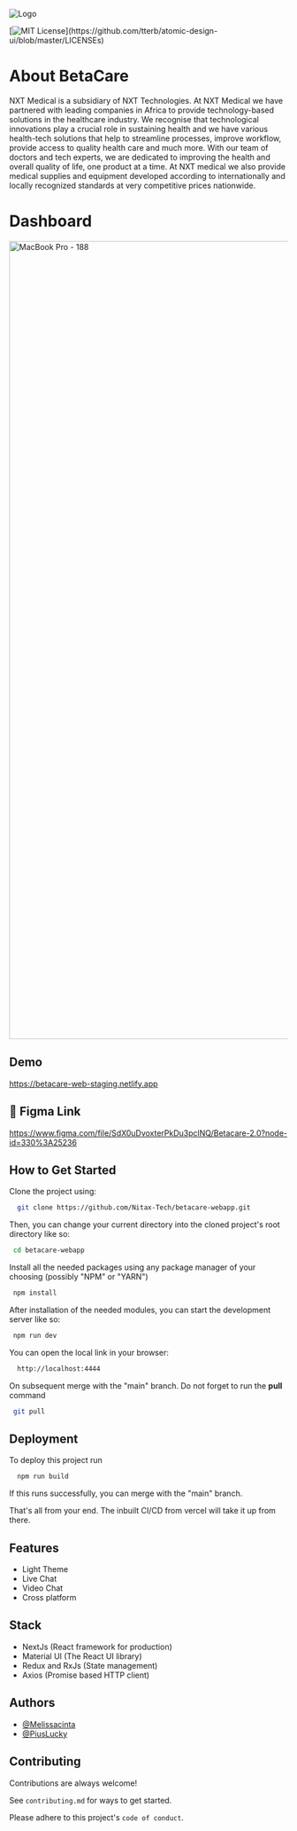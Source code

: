 ![Logo](https://user-images.githubusercontent.com/32282934/159019414-1746629a-4ddd-4869-8021-7dac7cb77e71.svg)

[![MIT License](https://img.shields.io/apm/l/atomic-design-ui.svg?)](https://github.com/tterb/atomic-design-ui/blob/master/LICENSEs)

# About BetaCare

NXT Medical is a subsidiary of NXT Technologies. At NXT
Medical we have partnered with leading companies in Africa
to provide technology-based solutions in the healthcare
industry.
We recognise that technological innovations play a crucial
role in sustaining health and we have various health-tech
solutions that help to streamline processes, improve
workflow, provide access to quality health care and much
more.
With our team of doctors and tech experts, we are dedicated
to improving the health and overall quality of life, one
product at a time.
At NXT medical we also provide medical supplies and
equipment developed according to internationally and
locally recognized standards at very competitive prices
nationwide.

# Dashboard

<img width="1440" alt="MacBook Pro - 188" src="https://user-images.githubusercontent.com/32282934/159019774-6d8f3f7a-2fd6-423c-9026-9f9306f7befc.png">

## Demo

https://betacare-web-staging.netlify.app

## 🔗 Figma Link

https://www.figma.com/file/SdX0uDvoxterPkDu3pclNQ/Betacare-2.0?node-id=330%3A25236

## How to Get Started

Clone the project using:

```bash
  git clone https://github.com/Nitax-Tech/betacare-webapp.git
```

Then, you can change your current directory into the cloned project's root directory like so:

```bash
 cd betacare-webapp
```

Install all the needed packages using any package manager of your choosing (possibly "NPM" or "YARN")

```bash
 npm install
```

After installation of the needed modules, you can start the development server like so:

```bash
 npm run dev
```

You can open the local link in your browser:

```bash
  http://localhost:4444
```

On subsequent merge with the "main" branch. Do not forget to run the <b>pull</b> command

```bash
 git pull
```

## Deployment

To deploy this project run

```bash
  npm run build
```

If this runs successfully, you can merge with the "main" branch.

That's all from your end. The inbuilt CI/CD from vercel will take it up from there.

## Features

- Light Theme
- Live Chat
- Video Chat
- Cross platform

## Stack

- NextJs (React framework for production)
- Material UI (The React UI library)
- Redux and RxJs (State management)
- Axios (Promise based HTTP client)

## Authors

- [@Melissacinta](https://github.com/Melissacinta)
- [@PiusLucky](https://github.com/PiusLucky)

## Contributing

Contributions are always welcome!

See `contributing.md` for ways to get started.

Please adhere to this project's `code of conduct`.
